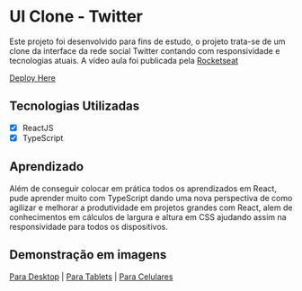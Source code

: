 # UI Clone - Twitter

Este projeto foi desenvolvido para fins de estudo, o projeto trata-se de um clone da interface da rede social Twitter contando com responsividade e tecnologias atuais. A vídeo aula foi publicada pela [Rocketseat](https://www.youtube.com/watch?v=K-8z_4xvT3o)

[Deploy Here](https://bit.ly/twitter-clone-react)

## Tecnologias Utilizadas

- [X] ReactJS
- [X] TypeScript

## Aprendizado

Além de conseguir colocar em prática todos os aprendizados em React, pude aprender muito com TypeScript dando uma nova perspectiva de como agilizar e melhorar a produtividade em projetos grandes com React, alem de conhecimentos em cálculos de largura e altura em CSS ajudando assim na responsividade para todos os dispositivos.

## Demonstração em imagens

[Para Desktop](https://prnt.sc/tp0y36) |
[Para Tablets](https://prnt.sc/tp0ygo) |
[Para Celulares](https://prnt.sc/tp0z9r)
